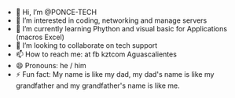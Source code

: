- 👋 Hi, I’m @PONCE-TECH
- 👀 I’m interested in coding, networking and manage servers
- 🌱 I’m currently learning Phython and visual basic for Applications (macros Excel)
- 💞️ I’m looking to collaborate on tech support
- 📫 How to reach me: at fb kztcom Aguascalientes 
- 😄 Pronouns: he / him
- ⚡ Fun fact: My name is like my dad, my dad's name is like my grandfather and my grandfather's name is like me.
<!---
PONCE-TECH/PONCE-TECH is a ✨ special ✨ repository because its `README.md` (this file) appears on your GitHub profile.
You can click the Preview link to take a look at your changes.
--->
